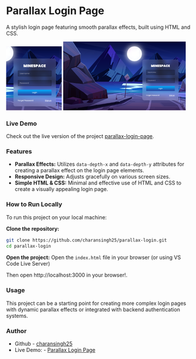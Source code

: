 # Parallax Login Page
A stylish login page featuring smooth parallax effects, built using HTML and CSS.

<div class="image-container">
    <img src="/public/image-2.png" width="30%" alt="Image 2">
    <img src="/public/image-1.png" width="66%" alt="Image 1">
</div>

### Live Demo
Check out the live version of the project [parallax-login-page](https://charansingh25.github.io/parallax-login/).

### Features
- **Parallax Effects:** Utilizes `data-depth-x` and `data-depth-y` attributes for creating a parallax effect on the login page elements.
- **Responsive Design:** Adjusts gracefully on various screen sizes.
- **Simple HTML & CSS:** Minimal and effective use of HTML and CSS to create a visually appealing login page.

### How to Run Locally

To run this project on your local machine:

**Clone the repository:**
```bash
git clone https://github.com/charansingh25/parallax-login.git
cd parallax-login
```

**Open the project:** 
Open the `index.html` file in your browser (or using VS Code Live Server)

Then open http://localhost:3000 in your browser!.

### Usage

This project can be a starting point for creating more complex login pages with dynamic parallax effects or 
integrated with backend authentication systems.

### Author
- Github - [charansingh25](https://github.com/charansingh25)
- Live Demo: - [Parallax Login Page](https://charansingh25.github.io/parallax-login/)

